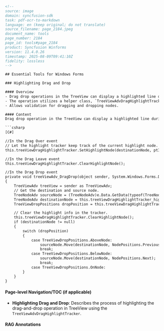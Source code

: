 ```html
<!--
source: image
domain: syncfusion-sdk
task: pdf-ocr-to-markdown
language: en (keep original; do not translate)
source_filename: page_2184.jpeg
document_name: tools
page_number: 2184
page_id: tools#page_2184
product: Syncfusion Winforms
version: 11.4.0.26
timestamp: 2025-08-09T09:41:10Z
fidelity: lossless
-->

## Essential Tools for Windows Forms

### Highlighting Drag and Drop

#### Overview
- Drag drop operations in the TreeView can display a highlighted line during dragging.
- The operation utilizes a helper class, `TreeViewAdvDragHighlightTracker`, to track the highlighted node and the drop destination.
- Allows validation for dragging and dropping nodes.

#### Content
Drag drop operation in the TreeView can display a highlighted line during dragging. TreeView uses a helper class, i.e., `TreeViewAdvDragHighlightTracker` for this purpose. This keeps track of the highlighted node and also provides the destination where the user had decided to drop. It also allows validation whether to drag / drop a node to another node or not. We need to use the tracker class for this purpose.

```csharp
[C#]

//In the Drag Over event
// Let the highlight tracker keep track of the current highlight node.
this.treeViewDragHighlightTracker.SetHighlightNode(destinationNode, ptInTree);

//In the Drag Leave event
this.treeViewDragHighlightTracker.ClearHighlightNode();

//In the Drag Drop event
private void treeViewAdv_DragDrop(object sender, System.Windows.Forms.DragEventArgs e)
{
    TreeViewAdv treeView = sender as TreeViewAdv;
    // Get the destination and source node.
    TreeNodeAdv sourceNode = (TreeNodeAdv)e.Data.GetData(typeof(TreeNodeAdv));
    TreeNodeAdv destinationNode = this.treeViewDragHighlightTracker_highlightNode;
    TreeViewDropPositions dropPosition = this.treeViewDragHighlightTracker.DropPosition;

    // Clear the highlight info in the tracker.
    this.treeViewDragHighlightTracker.ClearHighlightNode();
    if (destinationNode != null)
    {
        switch (dropPosition)
        {
            case TreeViewDropPositions.AboveNode:
                sourceNode.Move(destinationNode, NodePositions.Previous);
                break;
            case TreeViewDropPositions.BelowNode:
                sourceNode.Move(destinationNode, NodePositions.Next);
                break;
            case TreeViewDropPositions.OnNode:
        }
    }
}
```

#### Page-level Navigation/TOC (if applicable)
- **Highlighting Drag and Drop**: Describes the process of highlighting the drag-and-drop operation in TreeView using the `TreeViewAdvDragHighlightTracker`.

#### RAG Annotations
<!-- tags: [Syncfusion Winforms, TreeView, Drag and Drop, Highlighting] keywords: [TreeViewAdv, DragHighlightTracker, dragOver, dragLeave, dragDrop, TreeNodeAdv, TreeViewDropPositions] -->
```